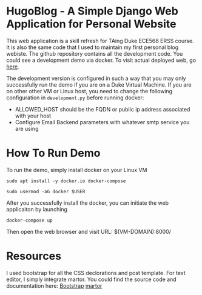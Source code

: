# HugoBlog - A Simple Django Web Application for Personal Website
  This web application is a skill refresh for TAing Duke ECE568 ERSS course. It is also the same code that I used to maintain my first personal blog webiste. The github repository contains all the development code. You could see a development demo via docker. To visit actual deployed web, go [here](https://hugozh.com).
  
  The development version is configured in such a way that you may only successfully run the demo if you are on a Duke Virtual Machine. If you are on other other VM or Linux host, you need to change the following configuration in `development.py` before running docker:
  * ALLOWED_HOST should be the FQDN or public ip address associated with your host
  * Configure Email Backend parameters with whatever smtp service you are using

# How To Run Demo
  To run the demo, simply install docker on your Linux VM

  `sudo apt install -y docker.io docker-compose`

  `sudo usermod -aG docker $USER`

  After you successfully install the docker, you can initiate the web applicaiton by launching

  `docker-compose up`

  Then open the web browser and visit URL: $(VM-DOMAIN):8000/

# Resources
  I used bootstrap for all the CSS declorations and post template. For text editor, I simply integrate martor.
  You could find the source code and documentation here:
  [Bootstrap](https://startbootstrap.com/template-overviews/clean-blog/)
  [martor](https://github.com/agusmakmun/django-markdown-editor)
  